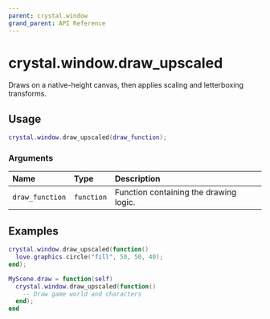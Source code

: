```yaml
---
parent: crystal.window
grand_parent: API Reference
---
```


# crystal.window.draw_upscaled

Draws on a native-height canvas, then applies scaling and letterboxing transforms.

## Usage

```lua
crystal.window.draw_upscaled(draw_function);
```

### Arguments

| Name            | Type       | Description                            |
| :-------------- | :--------- | :------------------------------------- |
| `draw_function` | `function` | Function containing the drawing logic. |

## Examples

```lua
crystal.window.draw_upscaled(function()
  love.graphics.circle("fill", 50, 50, 40);
end);
```

```lua
MyScene.draw = function(self)
  crystal.window.draw_upscaled(function()
    -- Draw game world and characters
  end);
end
```
